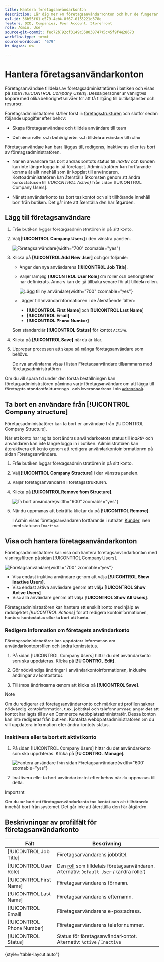 ```yaml
---
title: Hantera företagsanvändarkonton
description: Lär dig mer om företagsanvändarkonton och hur de fungerar i det associerade företagskontot.
exl-id: 36b55f61-e579-4eb8-8f67-0156221d378e
feature: B2B, Companies, User Account, Storefront
role: Admin, User
source-git-commit: fec72b792cf3149c05803874795c45f9f4e28673
workflow-type: tm+mt
source-wordcount: '679'
ht-degree: 0%

---
```


# Hantera företagsanvändarkonton

Företagsanvändare tilldelas av företagsadministratören i butiken och visas på sidan _[!UICONTROL Company Users]_. Dessa personer är vanligtvis köpare med olika behörighetsnivåer för att få tillgång till butikstjänster och resurser.

Företagsadministratören ställer först in [företagsstrukturen](account-company-structure.md) och slutför sedan följande uppgifter efter behov:

- Skapa företagsanvändare och tilldela användare till team

- Definiera roller och behörigheter och tilldela användare till roller

Företagsanvändare kan bara läggas till, redigeras, inaktiveras eller tas bort av företagsadministratören.

- När en användare tas bort ändras kontots status till *inaktiv* och kunden kan inte längre logga in på företaget. Administratörer kan fortfarande komma åt allt innehåll som är kopplat till användaren. Kontoadministratören kan återställa åtkomsten genom att ändra kontostatusen till *[!UICONTROL Active]* från sidan [!UICONTROL Company Users].

- När ett användarkonto tas bort tas kontot och allt tillhörande innehåll bort från butiken. Det går inte att återställa den här åtgärden.

## Lägg till företagsanvändare

1. Från butiken loggar företagsadministratören in på sitt konto.

1. Välj **[!UICONTROL Company Users]** i den vänstra panelen.

   ![Företagsanvändare](./assets/company-users-list-storefront.png){width="700" zoomable="yes"}

1. Klicka på **[!UICONTROL Add New User]** och gör följande:

   - Anger den nya användarens **[!UICONTROL Job Title]**.

   - Väljer lämplig **[!UICONTROL User Role]** om roller och behörigheter har definierats. Annars kan de gå tillbaka senare för att tilldela rollen.

     ![Lägg till ny användare](./assets/company-structure-users-add.png){width="700" zoomable="yes"}

   - Lägger till användarinformationen i de återstående fälten:
      - **[!UICONTROL First Name]** och **[!UICONTROL Last Name]**
      - **[!UICONTROL Email]**
      - **[!UICONTROL Phone Number]**

   Som standard är **[!UICONTROL Status]** för kontot `Active`.

1. Klicka på **[!UICONTROL Save]** när du är klar.

1. Upprepar processen att skapa så många företagsanvändare som behövs.

   De nya användarna visas i listan Företagsanvändare tillsammans med företagsadministratören.

Om du vill spara tid under den första beställningen kan företagsadministratören påminna varje företagsanvändare om att lägga till företagets standardfakturerings- och leveransadress i sin [adressbok](../customers/account-dashboard-address-book.md).

## Ta bort en användare från [!UICONTROL Company structure]

Företagsadministratörer kan ta bort en användare från [!UICONTROL Company Structure].

När ett konto har tagits bort ändras användarkontots status till *inaktiv* och användaren kan inte längre logga in i butiken.
Administratören kan återaktivera ett konto genom att redigera användarkontoinformationen på sidan Företagsanvändare.

1. Från butiken loggar företagsadministratören in på sitt konto.

1. Välj **[!UICONTROL Company Structure]** i den vänstra panelen.

1. Väljer företagsanvändaren i företagsstrukturen.

1. Klicka på **[!UICONTROL Remove from Structure]**.

   ![Ta bort användare](./assets/company-structure-delete-user.png){width="600" zoomable="yes"}

1. När du uppmanas att bekräfta klickar du på **[!UICONTROL Remove]**.

   I Admin visas företagsanvändaren fortfarande i rutnätet [Kunder](../customers/customers-all.md), men med statusen `Inactive`.

## Visa och hantera företagsanvändarkonton

Företagsadministratörer kan visa och hantera företagsanvändarkonton med visningsfiltren på sidan [!UICONTROL Company Users].

![Företagsanvändare](./assets/company-users-list-storefront.png){width="700" zoomable="yes"}

- Visa endast inaktiva användare genom att välja **[!UICONTROL Show Inactive Users]**.
- Visa endast aktiva användare genom att välja **[!UICONTROL Show Active Users]**.
- Visa alla användare genom att välja **[!UICONTROL Show All Users]**.

Företagsadministratören kan hantera ett enskilt konto med hjälp av radobjektet *[!UICONTROL Actions]* för att redigera kontoinformationen, hantera kontostatus eller ta bort ett konto.

### Redigera information om företagets användarkonto

Företagsadministratörer kan uppdatera information om användarkontoprofilen och ändra kontostatus.

1. På sidan [!UICONTROL Company Users] hittar du det användarkonto som ska uppdateras. Klicka på **[!UICONTROL Edit]**.

1. Gör nödvändiga ändringar i användarkontoinformationen, inklusive ändringar av kontostatus.

1. Tillämpa ändringarna genom att klicka på **[!UICONTROL Save]**.

>[!NOTE]
>
>Om du redigerar ett företagsanvändarkonto och märker att profilen saknar nödvändig kontoinformation, t.ex. jobbtitel och telefonnummer, anger det att kontot har lagts till av en Commerce webbplatsadministratör. Dessa konton kan inte redigeras från butiken. Kontakta webbplatsadministratören om du vill uppdatera information eller ändra kontots status.

### Inaktivera eller ta bort ett aktivt konto

1. På sidan [!UICONTROL Company Users] hittar du det användarkonto som ska uppdateras. Klicka på **[!UICONTROL Manage]**.

   ![Hantera användare från sidan Företagsanvändare](./assets/company-users-manage-storefront.png){width="600" zoomable="yes"}

1. Inaktivera eller ta bort användarkontot efter behov när du uppmanas till detta.

>[!IMPORTANT]
>
>Om du tar bort ett företagsanvändarkonto tas kontot och allt tillhörande innehåll bort från systemet. Det går inte att återställa den här åtgärden.

## Beskrivningar av profilfält för företagsanvändarkonto

| Fält | Beskrivning |
|--------------|---------------|
| [!UICONTROL Job Title] | Företagsanvändarens jobbtitel. |
| [!UICONTROL User Role] | Den [roll](account-company-roles-permissions.md) som tilldelats företagsanvändaren. Alternativ: `Default User` / (andra roller) |
| [!UICONTROL First Name] | Företagsanvändarens förnamn. |
| [!UICONTROL Last Name] | Företagsanvändarens efternamn. |
| [!UICONTROL Email] | Företagsanvändarens e-postadress. |
| [!UICONTROL Phone Number] | Företagsanvändarens telefonnummer. |
| [!UICONTROL Status] | Status för företagsanvändarkontot. Alternativ: `Active` / `Inactive` |

{style="table-layout:auto"}
